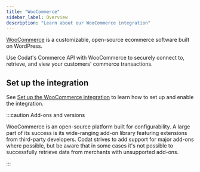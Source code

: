 ```yaml
---
title: "WooCommerce"
sidebar_label: Overview
description: "Learn about our WooCommerce integration"
---
```


[WooCommerce](https://woocommerce.com/) is a customizable, open-source ecommerce software built on WordPress.

Use Codat's Commerce API with WooCommerce to securely connect to, retrieve, and view your customers' commerce transactions.

## Set up the integration

See [Set up the WooCommerce integration](/integrations/commerce/woocommerce/commerce-woocommerce-setup) to learn how to set up and enable the integration.

:::caution Add-ons and versions

WooCommerce is an open-source platform built for configurability. A large part of its success is its wide-ranging add-on library featuring extensions from third-party developers. Codat strives to add support for major add-ons where possible, but be aware that in some cases it's not possible to successfully retrieve data from merchants with unsupported add-ons.

:::
